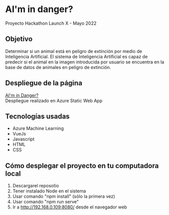 # AI'm in danger?
Proyecto Hackathon Launch X - Mayo 2022

## Objetivo
Determinar si un animal está en peligro de extinción por medio de Inteligencia Artificial.
El sistema de Inteligencia Artificial es capaz de predecir si el animal en la imagen introducida por usuario se encuentra en la base de datos de animales en peligro de extinción.  

## Despliegue de la página
[AI'm in Danger?](https://white-sand-0e88f9710.1.azurestaticapps.net/#/)   
Despliegue realizado en Azure Static Web App

## Tecnologías usadas
- Azure Machine Learning
- VueJs
- Javascript
- HTML
- CSS

## Cómo desplegar el proyecto en tu computadora local
1. Descargarel reposotio
2. Tener instalado Node en el sistema
3. Usar comando "npm install" (sólo la primera vez)
4. Usar comando "npm run serve"
5. Ir a http://192.168.0.109:8080/ desde el navegador web

